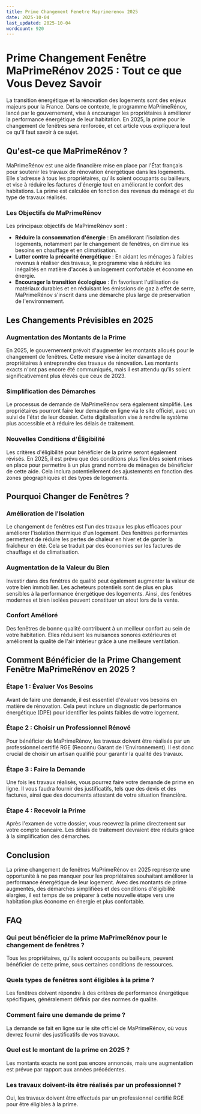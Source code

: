 ```yaml
---
title: Prime Changement Fenetre Maprimerenov 2025
date: 2025-10-04
last_updated: 2025-10-04
wordcount: 920
---
```


# Prime Changement Fenêtre MaPrimeRénov 2025 : Tout ce que Vous Devez Savoir

La transition énergétique et la rénovation des logements sont des enjeux majeurs pour la France. Dans ce contexte, le programme MaPrimeRénov, lancé par le gouvernement, vise à encourager les propriétaires à améliorer la performance énergétique de leur habitation. En 2025, la prime pour le changement de fenêtres sera renforcée, et cet article vous expliquera tout ce qu'il faut savoir à ce sujet.

## Qu'est-ce que MaPrimeRénov ?

MaPrimeRénov est une aide financière mise en place par l'État français pour soutenir les travaux de rénovation énergétique dans les logements. Elle s'adresse à tous les propriétaires, qu'ils soient occupants ou bailleurs, et vise à réduire les factures d'énergie tout en améliorant le confort des habitations. La prime est calculée en fonction des revenus du ménage et du type de travaux réalisés.

### Les Objectifs de MaPrimeRénov

Les principaux objectifs de MaPrimeRénov sont :

- **Réduire la consommation d'énergie** : En améliorant l'isolation des logements, notamment par le changement de fenêtres, on diminue les besoins en chauffage et en climatisation.
- **Lutter contre la précarité énergétique** : En aidant les ménages à faibles revenus à réaliser des travaux, le programme vise à réduire les inégalités en matière d'accès à un logement confortable et économe en énergie.
- **Encourager la transition écologique** : En favorisant l'utilisation de matériaux durables et en réduisant les émissions de gaz à effet de serre, MaPrimeRénov s'inscrit dans une démarche plus large de préservation de l'environnement.

## Les Changements Prévisibles en 2025

### Augmentation des Montants de la Prime

En 2025, le gouvernement prévoit d'augmenter les montants alloués pour le changement de fenêtres. Cette mesure vise à inciter davantage de propriétaires à entreprendre des travaux de rénovation. Les montants exacts n'ont pas encore été communiqués, mais il est attendu qu'ils soient significativement plus élevés que ceux de 2023.

### Simplification des Démarches

Le processus de demande de MaPrimeRénov sera également simplifié. Les propriétaires pourront faire leur demande en ligne via le site officiel, avec un suivi de l'état de leur dossier. Cette digitalisation vise à rendre le système plus accessible et à réduire les délais de traitement.

### Nouvelles Conditions d'Éligibilité

Les critères d'éligibilité pour bénéficier de la prime seront également révisés. En 2025, il est prévu que des conditions plus flexibles soient mises en place pour permettre à un plus grand nombre de ménages de bénéficier de cette aide. Cela inclura potentiellement des ajustements en fonction des zones géographiques et des types de logements.

## Pourquoi Changer de Fenêtres ?

### Amélioration de l'Isolation

Le changement de fenêtres est l'un des travaux les plus efficaces pour améliorer l'isolation thermique d'un logement. Des fenêtres performantes permettent de réduire les pertes de chaleur en hiver et de garder la fraîcheur en été. Cela se traduit par des économies sur les factures de chauffage et de climatisation.

### Augmentation de la Valeur du Bien

Investir dans des fenêtres de qualité peut également augmenter la valeur de votre bien immobilier. Les acheteurs potentiels sont de plus en plus sensibles à la performance énergétique des logements. Ainsi, des fenêtres modernes et bien isolées peuvent constituer un atout lors de la vente.

### Confort Amélioré

Des fenêtres de bonne qualité contribuent à un meilleur confort au sein de votre habitation. Elles réduisent les nuisances sonores extérieures et améliorent la qualité de l'air intérieur grâce à une meilleure ventilation.

## Comment Bénéficier de la Prime Changement Fenêtre MaPrimeRénov en 2025 ?

### Étape 1 : Évaluer Vos Besoins

Avant de faire une demande, il est essentiel d'évaluer vos besoins en matière de rénovation. Cela peut inclure un diagnostic de performance énergétique (DPE) pour identifier les points faibles de votre logement.

### Étape 2 : Choisir un Professionnel Rénové

Pour bénéficier de MaPrimeRénov, les travaux doivent être réalisés par un professionnel certifié RGE (Reconnu Garant de l'Environnement). Il est donc crucial de choisir un artisan qualifié pour garantir la qualité des travaux.

### Étape 3 : Faire la Demande

Une fois les travaux réalisés, vous pourrez faire votre demande de prime en ligne. Il vous faudra fournir des justificatifs, tels que des devis et des factures, ainsi que des documents attestant de votre situation financière.

### Étape 4 : Recevoir la Prime

Après l'examen de votre dossier, vous recevrez la prime directement sur votre compte bancaire. Les délais de traitement devraient être réduits grâce à la simplification des démarches.

## Conclusion

La prime changement de fenêtres MaPrimeRénov en 2025 représente une opportunité à ne pas manquer pour les propriétaires souhaitant améliorer la performance énergétique de leur logement. Avec des montants de prime augmentés, des démarches simplifiées et des conditions d'éligibilité élargies, il est temps de se préparer à cette nouvelle étape vers une habitation plus économe en énergie et plus confortable.

## FAQ

### Qui peut bénéficier de la prime MaPrimeRénov pour le changement de fenêtres ?

Tous les propriétaires, qu'ils soient occupants ou bailleurs, peuvent bénéficier de cette prime, sous certaines conditions de ressources.

### Quels types de fenêtres sont éligibles à la prime ?

Les fenêtres doivent répondre à des critères de performance énergétique spécifiques, généralement définis par des normes de qualité.

### Comment faire une demande de prime ?

La demande se fait en ligne sur le site officiel de MaPrimeRénov, où vous devrez fournir des justificatifs de vos travaux.

### Quel est le montant de la prime en 2025 ?

Les montants exacts ne sont pas encore annoncés, mais une augmentation est prévue par rapport aux années précédentes.

### Les travaux doivent-ils être réalisés par un professionnel ?

Oui, les travaux doivent être effectués par un professionnel certifié RGE pour être éligibles à la prime.